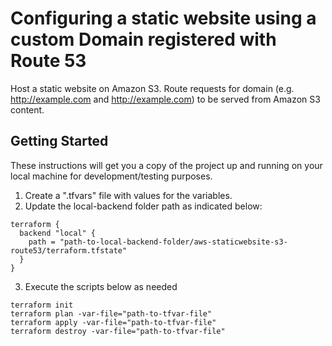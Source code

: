 # Configuring a static website using a custom Domain registered with Route 53 

Host a static website on Amazon S3. Route requests for domain (e.g. http://example.com and http://example.com) to be served from Amazon S3 content. 

## Getting Started

These instructions will get you a copy of the project up and running on your local machine for development/testing purposes.

1. Create a ".tfvars" file with values for the variables.
2. Update the local-backend folder path as indicated below:

```
terraform {
  backend "local" {
    path = "path-to-local-backend-folder/aws-staticwebsite-s3-route53/terraform.tfstate"
  }
}
```
3. Execute the scripts below as needed

```
terraform init
terraform plan -var-file="path-to-tfvar-file"
terraform apply -var-file="path-to-tfvar-file"
terraform destroy -var-file="path-to-tfvar-file"
```

